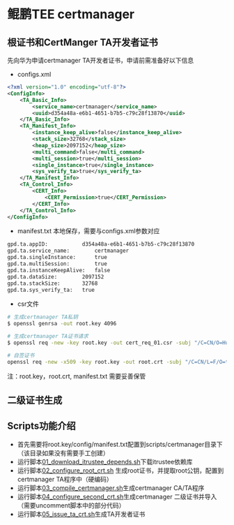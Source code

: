 # 鲲鹏TEE certmanager
## 根证书和CertManger TA开发者证书
先向华为申请certmanager TA开发者证书，申请前需准备好以下信息
- configs.xml
```xml
<?xml version="1.0" encoding="utf-8"?>
<ConfigInfo>
    <TA_Basic_Info>
        <service_name>certmanager</service_name>
        <uuid>d354a48a-e6b1-4651-b7b5-c79c28f13870</uuid>
    </TA_Basic_Info>
    <TA_Manifest_Info>
        <instance_keep_alive>false</instance_keep_alive>
        <stack_size>32768</stack_size>
        <heap_size>2097152</heap_size>
        <multi_command>false</multi_command>
        <multi_session>true</multi_session>
        <single_instance>true</single_instance>
        <sys_verify_ta>true</sys_verify_ta>
    </TA_Manifest_Info>
    <TA_Control_Info>
        <CERT_Info>
            <CERT_Permission>true</CERT_Permission>
        </CERT_Info>
    </TA_Control_Info>
</ConfigInfo>
```
- manifest.txt 
本地保存，需要与configs.xml参数对应
```sh
gpd.ta.appID:   		d354a48a-e6b1-4651-b7b5-c79c28f13870
gpd.ta.service_name:		certmanager
gpd.ta.singleInstance:		true
gpd.ta.multiSession: 		true
gpd.ta.instanceKeepAlive:	false
gpd.ta.dataSize:		2097152
gpd.ta.stackSize:		32768
gpd.ta.sys_verify_ta:   true
```
- csr文件
```sh
# 生成certmanager TA私钥
$ openssl genrsa -out root.key 4096

# 生成certmanager TA证书请求
$ openssl req -new -key root.key -out cert_req_01.csr -subj "/C=CN/O=Huawei/OU=Huawei iTrustee Production/CN=d354a48a-e6b1-4651-b7b5-c79c28f13870_certmanager"

# 自签证书
openssl req -new -x509 -key root.key -out root.crt -subj "/C=CN/L=F/O=testRootCA/OU=ACS/CN=Root CA" -days 3650
```
注：root.key，root.crt, manifest.txt 需要妥善保管

## 二级证书生成

## Scripts功能介绍
- 首先需要将root.key/config/manifest.txt配置到scripts/certmanager目录下（该目录如果没有需要手工创建）
- 运行脚本[01_download_itrustee_depends.sh](01_download_itrustee_depends.sh)下载itrustee依赖库
- 运行脚本[02_configure_root_crt.sh](02_configure_root_crt.sh) 生成root证书，并提取root公钥，配置到certmanager TA程序中（硬编码）
- 运行脚本[03_compile_certmanager.sh](03_compile_certmanager.sh)生成certmanager CA/TA程序
- 运行脚本[04_configure_second_crt.sh](04_configure_second_crt.sh)生成certmanager 二级证书并导入（需要uncomment脚本中的部分代码）
- 运行脚本[05_issue_ta_crt.sh](05_issue_ta_crt.sh)生成TA开发者证书